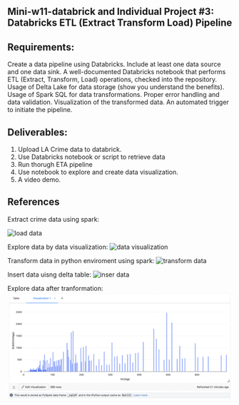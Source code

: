## Mini-w11-databrick and  Individual Project #3: Databricks ETL (Extract Transform Load) Pipeline

## Requirements:

Create a data pipeline using Databricks.
Include at least one data source and one data sink.
A well-documented Databricks notebook that performs ETL (Extract, Transform, Load) operations, checked into the repository.
Usage of Delta Lake for data storage (show you understand the benefits).
Usage of Spark SQL for data transformations.
Proper error handling and data validation.
Visualization of the transformed data.
An automated trigger to initiate the pipeline.

## Deliverables:

1. Upload  LA Crime data to databrick.
2. Use Databricks notebook or script to retrieve data
3. Run thorugh ETA pipeline
4. Use notebook to explore and create data visualization.
5. A video demo.


## References
Extract crime data using spark:

![load data](https://github.com/dumeixiang/mini-w11-databrick/blob/main/Screen%20Shot%202023-11-12%20at%208.59.38%20PM.png)

Explore data by data visualization:
![data visualization](https://github.com/dumeixiang/mini-w11-databrick/blob/main/Screen%20Shot%202023-11-12%20at%209.09.14%20PM.png)

Transform data in python enviroment using spark:
![transform data](https://github.com/dumeixiang/mini-w11-databrick/blob/main/Screen%20Shot%202023-11-15%20at%208.46.11%20PM.png)

Insert data uisng delta table:
![inser data](https://github.com/dumeixiang/mini-w11-databrick/blob/main/Screen%20Shot%202023-11-15%20at%208.46.35%20PM.png)

Explore data after tranformation:
![data visualization2](https://github.com/dumeixiang/mini-w11-indi3-databrick/blob/main/Screen%20Shot%202023-11-15%20at%209.08.33%20PM.png)

